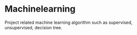 # Machinelearning
Project related machine learning algorithm such as supervised, unsupervised, decision tree.  
